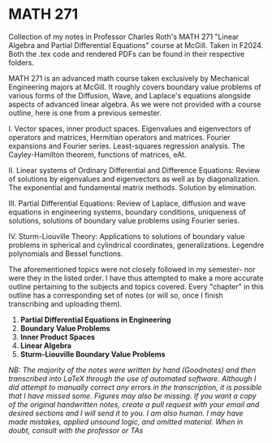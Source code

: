 # MATH 271
Collection of my notes in Professor Charles Roth's MATH 271 "Linear Algebra and Partial Differential Equations" course at McGill. Taken in F2024. Both the .tex code and rendered PDFs can be found in their respective folders.

MATH 271 is an advanced math course taken exclusively by Mechanical Engineering majors at McGill. It roughly covers boundary value problems of various forms of the Diffusion, Wave, and Laplace's equations alongside aspects of advanced linear algebra. As we were not provided with a course outline, here is one from a previous semester. 

I. Vector spaces, inner product spaces. Eigenvalues and eigenvectors of operators and matrices, Hermitian operators and matrices. Fourier expansions and Fourier series. Least-squares regression analysis. The Cayley-Hamilton theorem, functions of matrices, eAt.

II. Linear systems of Ordinary Differential and Difference Equations: Review of solutions by eigenvalues and eigenvectors as well as by diagonalization. The exponential and fundamental matrix methods. Solution by elimination.

III. Partial Differential Equations: Review of Laplace, diffusion and wave equations in engineering systems, boundary conditions, uniqueness of solutions, solutions of boundary value problems using Fourier series.

IV. Sturm-Liouville Theory: Applications to solutions of boundary value problems in spherical and cylindrical coordinates, generalizations. Legendre polynomials and Bessel functions. 

The aforementioned topics were not closely followed in my semester- nor were they in the listed order. I have thus attempted to make a more accurate outline pertaining to the subjects and topics covered. Every "chapter" in this outline has a corresponding set of notes (or will so, once I finish transcribing and uploading them).

1. **Partial Differential Equations in Engineering** 
2. **Boundary Value Problems**
3. **Inner Product Spaces**
4. **Linear Algebra**
5. **Sturm-Liouville Boundary Value Problems**

*NB: The majority of the notes were written by hand (Goodnotes) and then transcribed into LaTeX through the use of automated software. Although I did attempt to manually correct any errors in the transcription, it is possible that I have missed some. Figures may also be missing. If you want a copy of the original handwritten notes, create a pull request with your email and desired sections and I will send it to you. I am also human. I may have made mistakes, applied unsound logic, and omitted material. When in doubt, consult with the professor or TAs*
